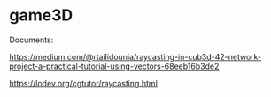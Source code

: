 # game3D

Documents:

https://medium.com/@rtailidounia/raycasting-in-cub3d-42-network-project-a-practical-tutorial-using-vectors-68eeb16b3de2

https://lodev.org/cgtutor/raycasting.html
